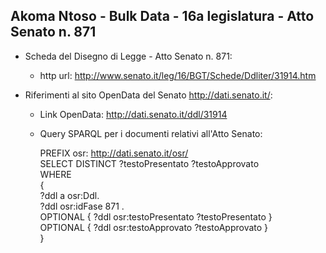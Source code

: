 ## Akoma Ntoso - Bulk Data - 16a legislatura - Atto Senato n. 871 ##

* Scheda del Disegno di Legge - Atto Senato n. 871:
	* http url: http://www.senato.it/leg/16/BGT/Schede/Ddliter/31914.htm

* Riferimenti al sito OpenData del Senato http://dati.senato.it/:
	* Link OpenData: http://dati.senato.it/ddl/31914
	* Query SPARQL per i documenti relativi all'Atto Senato:

        PREFIX osr: <http://dati.senato.it/osr/>  
		SELECT DISTINCT ?testoPresentato ?testoApprovato  
		WHERE  
		{  
		    ?ddl a osr:Ddl.  
		    ?ddl osr:idFase 871 .  
		    OPTIONAL { ?ddl osr:testoPresentato ?testoPresentato }  
		    OPTIONAL { ?ddl osr:testoApprovato ?testoApprovato }  
		}
		